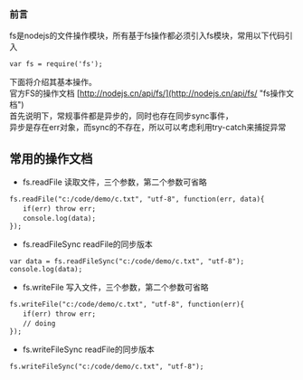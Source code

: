 
### 前言
fs是nodejs的文件操作模块，所有基于fs操作都必须引入fs模块，常用以下代码引入
```
var fs = require('fs');
```
下面将介绍其基本操作。  
官方FS的操作文档 [http://nodejs.cn/api/fs/](http://nodejs.cn/api/fs/ "fs操作文档")  
首先说明下，常规事件都是异步的，同时也存在同步sync事件，  
异步是存在err对象，而sync的不存在，所以可以考虑利用try-catch来捕捉异常  

## 常用的操作文档
+ fs.readFile 读取文件，三个参数，第二个参数可省略
```
fs.readFile("c:/code/demo/c.txt", "utf-8", function(err, data){  
　　if(err) throw err;  
　　console.log(data);  
});  
```
+ fs.readFileSync readFile的同步版本
```
var data = fs.readFileSync("c:/code/demo/c.txt", "utf-8");  
console.log(data);
```
+ fs.writeFile 写入文件，三个参数，第二个参数可省略
```
fs.writeFile("c:/code/demo/c.txt", "utf-8", function(err){  
　　if(err) throw err;  
　　// doing  
});  
```
+ fs.writeFileSync readFile的同步版本
```
fs.writeFileSync("c:/code/demo/c.txt", "utf-8");  
```